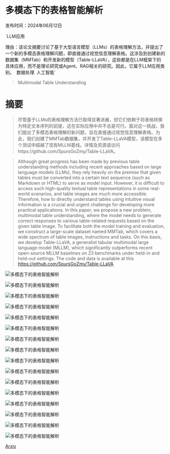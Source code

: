# 多模态下的表格智能解析

发布时间：2024年06月12日

`LLM应用

理由：该论文摘要讨论了基于大型语言模型（LLMs）的表格理解方法，并提出了一个新的多模态表格理解问题，即直接通过视觉信息理解表格。这涉及到创建新的数据集（MMTab）和开发新的模型（Table-LLaVA），这些都是在LLM框架下的具体应用，而不是理论研究或Agent、RAG相关的研究。因此，它属于LLM应用类别。` `数据处理` `人工智能`

> Multimodal Table Understanding

# 摘要

> 尽管基于LLMs的表格理解方法已取得显著进展，但它们依赖于将表格转换为特定文本序列的前提，这在实际应用中并不总是可行。面对这一挑战，我们提出了多模态表格理解的新问题，旨在直接通过视觉信息理解表格。为此，我们创建了MMTab数据集，并开发了Table-LLaVA模型，该模型在多个测试中超越了现有MLLM基线。详情及资源请访问https://github.com/SpursGoZmy/Table-LLaVA。

> Although great progress has been made by previous table understanding methods including recent approaches based on large language models (LLMs), they rely heavily on the premise that given tables must be converted into a certain text sequence (such as Markdown or HTML) to serve as model input. However, it is difficult to access such high-quality textual table representations in some real-world scenarios, and table images are much more accessible. Therefore, how to directly understand tables using intuitive visual information is a crucial and urgent challenge for developing more practical applications. In this paper, we propose a new problem, multimodal table understanding, where the model needs to generate correct responses to various table-related requests based on the given table image. To facilitate both the model training and evaluation, we construct a large-scale dataset named MMTab, which covers a wide spectrum of table images, instructions and tasks. On this basis, we develop Table-LLaVA, a generalist tabular multimodal large language model (MLLM), which significantly outperforms recent open-source MLLM baselines on 23 benchmarks under held-in and held-out settings. The code and data is available at this https://github.com/SpursGoZmy/Table-LLaVA

![多模态下的表格智能解析](../../../paper_images/2406.08100/x1.png)

![多模态下的表格智能解析](../../../paper_images/2406.08100/x2.png)

![多模态下的表格智能解析](../../../paper_images/2406.08100/x3.png)

![多模态下的表格智能解析](../../../paper_images/2406.08100/x4.png)

![多模态下的表格智能解析](../../../paper_images/2406.08100/x5.png)

![多模态下的表格智能解析](../../../paper_images/2406.08100/x6.png)

![多模态下的表格智能解析](../../../paper_images/2406.08100/x7.png)

![多模态下的表格智能解析](../../../paper_images/2406.08100/x8.png)

![多模态下的表格智能解析](../../../paper_images/2406.08100/x9.png)

![多模态下的表格智能解析](../../../paper_images/2406.08100/x10.png)

![多模态下的表格智能解析](../../../paper_images/2406.08100/x11.png)

![多模态下的表格智能解析](../../../paper_images/2406.08100/x12.png)

![多模态下的表格智能解析](../../../paper_images/2406.08100/x13.png)

![多模态下的表格智能解析](../../../paper_images/2406.08100/x14.png)

![多模态下的表格智能解析](../../../paper_images/2406.08100/x15.png)

![多模态下的表格智能解析](../../../paper_images/2406.08100/x16.png)

[Arxiv](https://arxiv.org/abs/2406.08100)